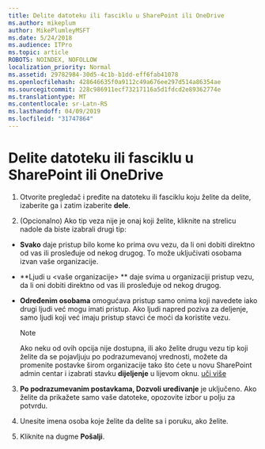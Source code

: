 ```yaml
---
title: Delite datoteku ili fasciklu u SharePoint ili OneDrive
ms.author: mikeplum
author: MikePlumleyMSFT
ms.date: 5/24/2018
ms.audience: ITPro
ms.topic: article
ROBOTS: NOINDEX, NOFOLLOW
localization_priority: Normal
ms.assetid: 29782984-30d5-4c1b-b1dd-eff6fab41078
ms.openlocfilehash: 428646635f0a9112c49a676ee297d514a86354ae
ms.sourcegitcommit: 228c986911ecf73217116a5d1fdcd2e89362774e
ms.translationtype: MT
ms.contentlocale: sr-Latn-RS
ms.lasthandoff: 04/09/2019
ms.locfileid: "31747864"
---
```

# <a name="share-a-file-or-folder-in-sharepoint-or-onedrive"></a>Delite datoteku ili fasciklu u SharePoint ili OneDrive

1. Otvorite pregledač i pređite na datoteku ili fasciklu koju želite da delite, izaberite ga i zatim izaberite **dele**. 
    
2. (Opcionalno) Ako tip veza nije je onaj koji želite, kliknite na strelicu nadole da biste izabrali drugi tip:
    
  - **Svako** daje pristup bilo kome ko prima ovu vezu, da li oni dobiti direktno od vas ili prosleđuje od nekog drugog. To može uključivati osobama izvan vaše organizacije. 
    
  - **Ljudi u \<vaše organizacije\> ** daje svima u organizaciji pristup vezu, da li oni dobiti direktno od vas ili prosleđuje od nekog drugog. 
    
  - **Određenim osobama** omogućava pristup samo onima koji navedete iako drugi ljudi već mogu imati pristup. Ako ljudi napred poziva za deljenje, samo ljudi koji već imaju pristup stavci će moći da koristite vezu. 
    
    > [!NOTE]
    > Ako neku od ovih opcija nije dostupna, ili ako želite drugu vezu tip koji želite da se pojavljuju po podrazumevanoj vrednosti, možete da promenite postavke širom organizacije tako što ćete u novu SharePoint admin centar i izabrati stavku **dijeljenje** u lijevom oknu. [uči više](https://go.microsoft.com/fwlink/?linkid=866426)
  
3. **Po podrazumevanim postavkama, Dozvoli uređivanje** je uključeno. Ako želite da prikažete samo vaše datoteke, opozovite izbor u polju za potvrdu. 
    
4. Unesite imena osoba koje želite da delite sa i poruku, ako želite.
    
5. Kliknite na dugme **Pošalji**. 
    


